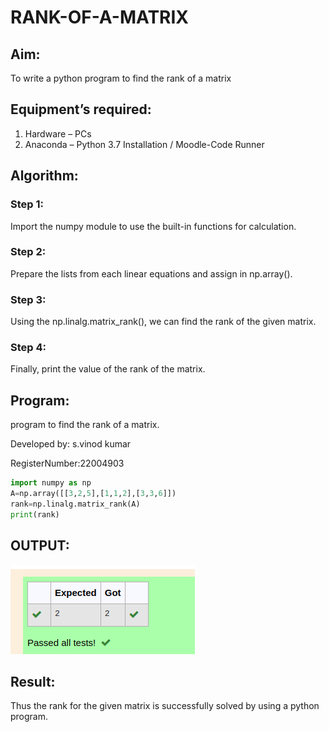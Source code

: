 # RANK-OF-A-MATRIX
## Aim:
To write a python program to find the rank of a matrix
## Equipment’s required:
1. 	Hardware – PCs
2. 	Anaconda – Python 3.7 Installation / Moodle-Code Runner
## Algorithm:
### Step 1:
Import the numpy module to use the built-in functions for calculation.
### Step 2: 
Prepare the lists from each linear equations and assign in np.array().
### Step 3: 
Using the np.linalg.matrix_rank(), we can find the rank of the given matrix.
### Step 4:
Finally, print the value of the rank of the matrix.


## Program:
program to find the rank of a matrix.

Developed by: s.vinod kumar

RegisterNumber:22004903
```python
import numpy as np
A=np.array([[3,2,5],[1,1,2],[3,3,6]])
rank=np.linalg.matrix_rank(A)
print(rank)


```





## OUTPUT:






![output](/OUTPUT1.png)

## Result:
Thus the rank for the given matrix is successfully solved by  using a python program.

